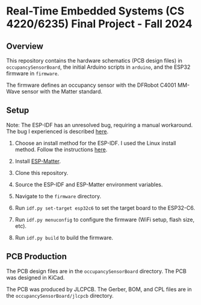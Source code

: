 # Real-Time Embedded Systems (CS 4220/6235) Final Project - Fall 2024

## Overview

This repository contains the hardware schematics (PCB design files) in `occupancySensorBoard`, the initial Arduino scripts in `arduino`, and the ESP32 firmware in `firmware`.

The firmware defines an occupancy sensor with the DFRobot C4001 MM-Wave sensor with the Matter standard.

## Setup

Note: The ESP-IDF has an unresolved bug, requiring a manual workaround. The bug I experienced is described [here](https://esp32.com/viewtopic.php?t=42744).

1. Choose an install method for the ESP-IDF. I used the Linux install method. Follow the instructions [here](https://docs.espressif.com/projects/esp-idf/en/v5.3.1/esp32/get-started/index.html).

2. Install [ESP-Matter](https://docs.espressif.com/projects/esp-matter/en/latest/esp32/developing.html).

3. Clone this repository.

4. Source the ESP-IDF and ESP-Matter environment variables.

5. Navigate to the `firmware` directory.

6. Run `idf.py set-target esp32c6` to set the target board to the ESP32-C6.

7. Run `idf.py menuconfig` to configure the firmware (WiFi setup, flash size, etc).

8. Run `idf.py build` to build the firmware.


## PCB Production

The PCB design files are in the `occupancySensorBoard` directory. The PCB was designed in KiCad.

The PCB was produced by JLCPCB. The Gerber, BOM, and CPL files are in the `occupancySensorBoard/jlcpcb` directory.
